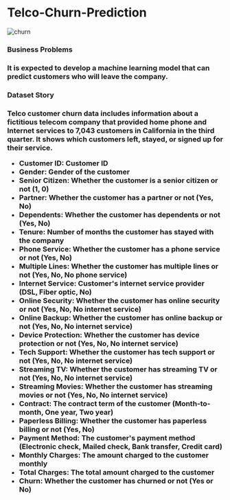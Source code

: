 # Telco-Churn-Prediction

![churn](https://github.com/Merttcoskun/Telco-Churn-Prediction/assets/111244707/c2984acf-843c-4453-9361-eb3972670e35)


<h3> Business Problems <h3>

It is expected to develop a machine learning model that can predict customers who will leave the company.

<h3> Dataset Story <h3>

Telco customer churn data includes information about a fictitious telecom company that provided home phone and Internet services to 7,043 customers in California in the third quarter. It shows which customers left, stayed, or signed up for their service.

- Customer ID: Customer ID
- Gender: Gender of the customer
- Senior Citizen: Whether the customer is a senior citizen or not (1, 0)
- Partner: Whether the customer has a partner or not (Yes, No)
- Dependents: Whether the customer has dependents or not (Yes, No)
- Tenure: Number of months the customer has stayed with the company
- Phone Service: Whether the customer has a phone service or not (Yes, No)
- Multiple Lines: Whether the customer has multiple lines or not (Yes, No, No phone service)
- Internet Service: Customer's internet service provider (DSL, Fiber optic, No)
- Online Security: Whether the customer has online security or not (Yes, No, No internet service)
- Online Backup: Whether the customer has online backup or not (Yes, No, No internet service)
- Device Protection: Whether the customer has device protection or not (Yes, No, No internet service)
- Tech Support: Whether the customer has tech support or not (Yes, No, No internet service)
- Streaming TV: Whether the customer has streaming TV or not (Yes, No, No internet service)
- Streaming Movies: Whether the customer has streaming movies or not (Yes, No, No internet service)
- Contract: The contract term of the customer (Month-to-month, One year, Two year)
- Paperless Billing: Whether the customer has paperless billing or not (Yes, No)
- Payment Method: The customer's payment method (Electronic check, Mailed check, Bank transfer, Credit card)
- Monthly Charges: The amount charged to the customer monthly
- Total Charges: The total amount charged to the customer
- Churn: Whether the customer has churned or not (Yes or No)





